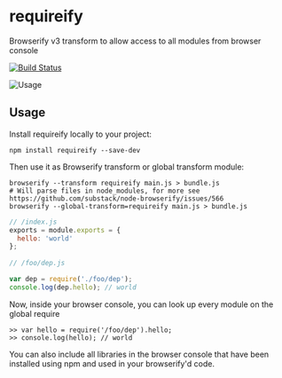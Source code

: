 # requireify

Browserify v3 transform to allow access to all modules from browser console

[![Build Status](https://travis-ci.org/johnkpaul/requireify.png)](https://travis-ci.org/johnkpaul/requireify)

![Usage](https://dl.dropboxusercontent.com/u/21266325/requireify.gif)

## Usage

Install requireify locally to your project:

    npm install requireify --save-dev


Then use it as Browserify transform or global transform module:

    browserify --transform requireify main.js > bundle.js
    # Will parse files in node_modules, for more see https://github.com/substack/node-browserify/issues/566
    browserify --global-transform=requireify main.js > bundle.js



```javascript
// /index.js
exports = module.exports = {
  hello: 'world'
};
  
// /foo/dep.js

var dep = require('./foo/dep');
console.log(dep.hello); // world
```

Now, inside your browser console, you can look up every module on the global require

    >> var hello = require('/foo/dep').hello;
    >> console.log(hello); // world

You can also include all libraries in the browser console that have been installed using npm and used in your browserify'd code. 
